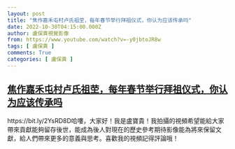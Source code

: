 ```yaml
---
layout: post
title: "焦作嘉禾屯村卢氏祖茔，每年春节举行拜祖仪式，你认为应该传承吗"
date: 2022-10-30T04:15:00.000Z
author: 盧保貴視覺影像
from: https://www.youtube.com/watch?v=-y0jbtoJR8w
tags: [ 盧保貴 ]
comments: True
categories: [ 盧保貴 ]
---
```

<!--1667103300000-->
[焦作嘉禾屯村卢氏祖茔，每年春节举行拜祖仪式，你认为应该传承吗](https://www.youtube.com/watch?v=-y0jbtoJR8w)
------

<div>
https://bit.ly/2YsRD8D哈嘍，大家好！我是盧寶貴！我拍攝的視頻希望能給大家帶來貢獻能夠留存後世，能成為後人對現在的歷史參考期待影像能為將來保留文獻，給人們帶來更多的意義與思考。喜歡我的視頻記得評論哦！
</div>
